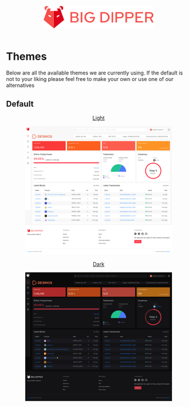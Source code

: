 <br><br>
<div align="center">
  <img src="./images/big-dipper-red.svg" width=300>
</div>
<br>

# Themes
Below are all the available themes we are currently using. If the default is not to your liking please feel free to make your own or use one of our alternatives

## Default
<div>
  <div float="left">
    <p align="center">
      <a href="./default/light.ts">
        Light
      <a>
    </p>
    <div align="center">
      <img src="./images/default-light.png" width=400>
    </div>
  </div>

  <div float="left">
    <p align="center">
      <a href="./default/dark.ts">
        Dark
      <a>
    </p>
    <div align="center">
      <img src="./images/default-dark.png" width=400>
    </div>
  </div>
</div>
